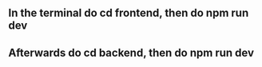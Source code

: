 ## In the terminal do cd frontend, then do npm run dev ##
## Afterwards do cd backend, then do npm run dev ##